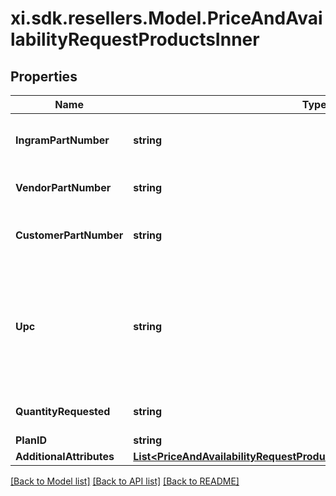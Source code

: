 # xi.sdk.resellers.Model.PriceAndAvailabilityRequestProductsInner

## Properties

Name | Type | Description | Notes
------------ | ------------- | ------------- | -------------
**IngramPartNumber** | **string** | Ingram Micro unique part number for the product. | [optional] 
**VendorPartNumber** | **string** | Vendor’s part number for the product. | [optional] 
**CustomerPartNumber** | **string** | Reseller/end-user’s part number for the product. | [optional] 
**Upc** | **string** | The UPC code for the product. Consists of 12 numeric digits that are uniquely assigned to each trade item. | [optional] 
**QuantityRequested** | **string** | Number of quantity of the Product. | [optional] 
**PlanID** | **string** | Id of the plan | [optional] 
**AdditionalAttributes** | [**List&lt;PriceAndAvailabilityRequestProductsInnerAdditionalAttributesInner&gt;**](PriceAndAvailabilityRequestProductsInnerAdditionalAttributesInner.md) |  | [optional] 

[[Back to Model list]](../README.md#documentation-for-models) [[Back to API list]](../README.md#documentation-for-api-endpoints) [[Back to README]](../README.md)

